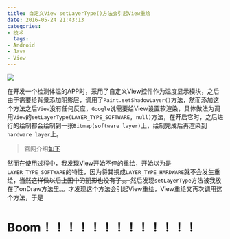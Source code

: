 ```yaml
---
title: 自定义View setLayerType()方法会引起View重绘
date: 2016-05-24 21:43:13
categories:
- 技术
  tags:
- Android
- Java
- View
---
```


![](https://o5iqfmxl6.qnssl.com/md/1464097728554.png)

在开发一个检测体温的APP时，采用了自定义View控件作为温度显示模块，之后由于需要给背景添加阴影层，调用了`Paint.setShadowLayer()`方法，然而添加这个方法之后`View`没有任何反应，`Google`说需要给View设置软渲染，具体做法为调用`View`的`setLayerType(LAYER_TYPE_SOFTWARE, null)`方法，在开启它时，之后进行的绘制都会绘制到一张`Bitmap(software layer)`上，绘制完成后再渲染到`hardware layer`上。

> 官网介绍[如下](https://developer.android.com/reference/android/view/View.html#LAYER_TYPE_SOFTWARE)

然而在使用过程中，我发现View开始不停的重绘，开始以为是`LAYER_TYPE_SOFTWARE`的特性，因为将其换成`LAYER_TYPE_HARDWARE`就不会发生重绘，~~当然这样做以后上图中的阴影也没有了。。~~然后发现`setLayerType`方法被我放在了onDraw方法里。。才发现这个方法会引起View重绘，View重绘又再次调用这个方法，于是

# Boom！！！！！！！！！！！！！

